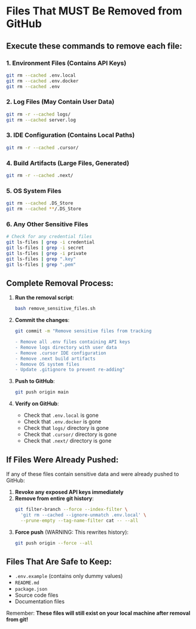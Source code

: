 # Files That MUST Be Removed from GitHub

## Execute these commands to remove each file:

### 1. Environment Files (Contains API Keys)
```bash
git rm --cached .env.local
git rm --cached .env.docker
git rm --cached .env
```

### 2. Log Files (May Contain User Data)
```bash
git rm -r --cached logs/
git rm --cached server.log
```

### 3. IDE Configuration (Contains Local Paths)
```bash
git rm -r --cached .cursor/
```

### 4. Build Artifacts (Large Files, Generated)
```bash
git rm -r --cached .next/
```

### 5. OS System Files
```bash
git rm --cached .DS_Store
git rm --cached **/.DS_Store
```

### 6. Any Other Sensitive Files
```bash
# Check for any credential files
git ls-files | grep -i credential
git ls-files | grep -i secret
git ls-files | grep -i private
git ls-files | grep ".key"
git ls-files | grep ".pem"
```

## Complete Removal Process:

1. **Run the removal script**:
   ```bash
   bash remove_sensitive_files.sh
   ```

2. **Commit the changes**:
   ```bash
   git commit -m "Remove sensitive files from tracking

   - Remove all .env files containing API keys
   - Remove logs directory with user data
   - Remove .cursor IDE configuration
   - Remove .next build artifacts
   - Remove OS system files
   - Update .gitignore to prevent re-adding"
   ```

3. **Push to GitHub**:
   ```bash
   git push origin main
   ```

4. **Verify on GitHub**:
   - Check that `.env.local` is gone
   - Check that `.env.docker` is gone
   - Check that `logs/` directory is gone
   - Check that `.cursor/` directory is gone
   - Check that `.next/` directory is gone

## If Files Were Already Pushed:

If any of these files contain sensitive data and were already pushed to GitHub:

1. **Revoke any exposed API keys immediately**
2. **Remove from entire git history**:
   ```bash
   git filter-branch --force --index-filter \
     'git rm --cached --ignore-unmatch .env.local' \
     --prune-empty --tag-name-filter cat -- --all
   ```
3. **Force push** (WARNING: This rewrites history):
   ```bash
   git push origin --force --all
   ```

## Files That Are Safe to Keep:

- `.env.example` (contains only dummy values)
- `README.md`
- `package.json`
- Source code files
- Documentation files

Remember: **These files will still exist on your local machine after removal from git!**
